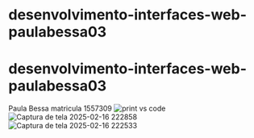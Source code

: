 ﻿# desenvolvimento-interfaces-web-paulabessa03
# desenvolvimento-interfaces-web-paulabessa03
Paula Bessa
matricula 1557309
![print vs code](https://github.com/user-attachments/assets/39ea6f0b-d40b-45d0-9abc-3d279729c8ed)
![Captura de tela 2025-02-16 222858](https://github.com/user-attachments/assets/84e4062c-2117-4c44-a311-b0476cd88a1a)
![Captura de tela 2025-02-16 222533](https://github.com/user-attachments/assets/08e161b6-c72d-47e3-a70a-8cd0461b6b31)

